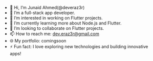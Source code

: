 - 👋 Hi, I’m Junaid Ahmed(@deveraz3r)
- 👤 I’m a full-stack app developer.
- 👀 I’m interested in working on Flutter projects.
- 🌱 I’m currently learning more about Node.js and Flutter.
- 💞️ I’m looking to collaborate on Flutter projects.
- 📫 How to reach me: dev.eraz3r@gmail.com
- 🌐 My portfolio: comingsoon
- ⚡ Fun fact: I love exploring new technologies and building innovative apps!
